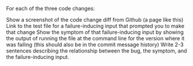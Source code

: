 For each of the three code changes:

Show a screenshot of the code change diff from Github (a page like this)
Link to the test file for a failure-inducing input that prompted you to make that change
Show the symptom of that failure-inducing input by showing the output of running the file at the command line for the version where it was failing (this should also be in the commit message history)
Write 2-3 sentences describing the relationship between the bug, the symptom, and the failure-inducing input.
